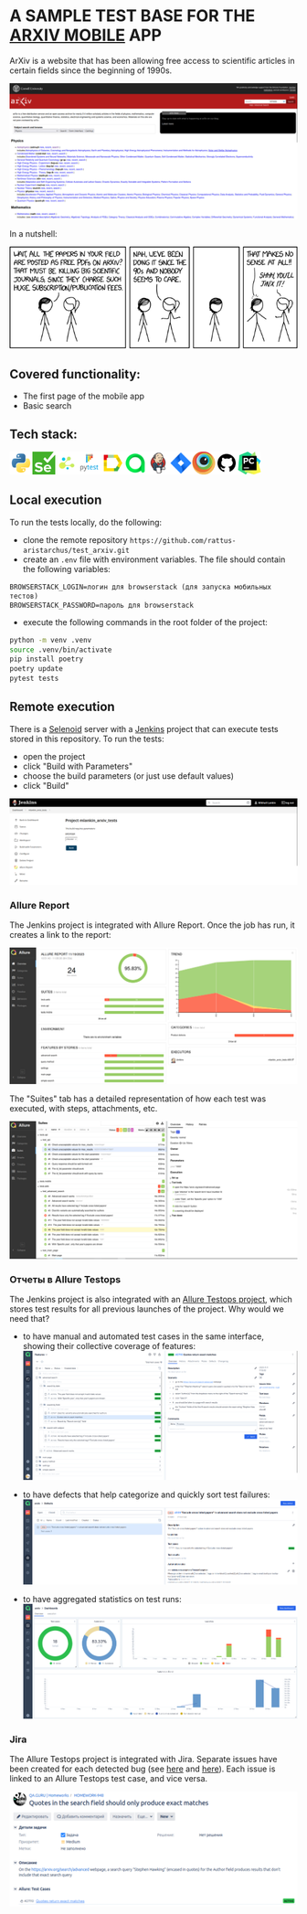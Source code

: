 # A SAMPLE TEST BASE FOR THE [ARXIV MOBILE](https://f-droid.org/ru/packages/com.commonsware.android.arXiv/) APP

ArXiv is a website that has been allowing free access to scientific articles in certain fields since the beginning of 1990s. 

![Arxiv main page](/resources/images/arxiv.png)

In a nutshell:

![XKCD on the subject](/resources/images/arxiv_xkcd.png)

## Covered functionality:

- The first page of the mobile app
- Basic search

## Tech stack:
<img src="resources/icons/python.svg" height="40" width="40" /><img src="resources/icons/selenium.png" height="40" width="40" /><img src="resources/icons/selene.png" height="40" width="40" /><img src="resources/icons/pytest.svg" height="40" width="40" /><img src="resources/icons/allure_Report.svg" height="40" width="40" /><img src="resources/icons/allure_EE.svg" height="40" width="40" /><img src="resources/icons/jenkins.svg" height="40" width="40" /><img src="resources/icons/jira.svg" height="40" width="40" /><img src="resources/icons/browserstack.png" height="40" width="40" /><img src="resources/icons/github.png" height="40" width="40" /><img src="resources/icons/pycharm.png" height="40" width="40" />

## Local execution

To run the tests locally, do the following:

- clone the remote repository `https://github.com/rattus-aristarchus/test_arxiv.git`
- create an `.env` file with environment variables. The file should contain the following variables:
```
BROWSERSTACK_LOGIN=логин для browserstack (для запуска мобильных тестов)
BROWSERSTACK_PASSWORD=пароль для browserstack
```
- execute the following commands in the root folder of the project:
```sh
python -m venv .venv
source .venv/bin/activate
pip install poetry
poetry update
pytest tests
```


##  Remote execution

There is a [Selenoid](https://selenoid.autotests.cloud/#/) server with a [Jenkins](https://jenkins.autotests.cloud/job/mlankin_arxiv_tests/) project that can execute tests stored in this repository. To run the tests:
- open the project
- click "Build with Parameters"
- choose the build parameters (or just use default values)
- click "Build"

![Run in Jenkins](resources/images/jenkins_run.png)

### Allure Report

The Jenkins project is integrated with Allure Report. Once the job has run, it creates a link to the report:

![Allure Report](resources/images/allure_report.png)

The "Suites" tab has a detailed representation of how each test was executed, with steps, attachments, etc.

![Allure Report](resources/images/allure_report_tree.png)


### Отчеты в Allure Testops

The Jenkins project is also integrated with an [Allure Testops project](https://allure.autotests.cloud/project/3759/dashboards), which stores test results for all previous launches of the project. Why would we need that? 

- to have manual and automated test cases in the same interface, showing their collective coverage of features:
![Manual and automated test cases in Allure Testops](resources/images/allure_testops_manual_and_automated.png)

- to have defects that help categorize and quickly sort test failures:
![Allure Testops dashboard](resources/images/allure_testops_defects.png)

- to have aggregated statistics on test runs:
![Allure Testops dashboard](resources/images/allure_testops_dashboard.png)

### Jira

The Allure Testops project is integrated with Jira. Separate issues have been created for each detected bug (see [here](https://jira.autotests.cloud/browse/HOMEWORK-948) and [here](https://jira.autotests.cloud/browse/HOMEWORK-963)). Each issue is linked to an Allure Testops test case, and vice versa.

![Jira](resources/images/jira.png)
